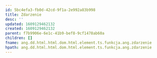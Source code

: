 ```yaml
---
id: 5bc4efa3-fb0d-42cd-9f1a-2e992a83b998
title: Zdarzenie
desc: ''
updated: 1609129462132
created: 1609129462132
parent: f7b9906e-6e1c-41b9-bef8-9cf1478ab60a
children: []
fname: ang.dd.html.html.dom.html.element.ts.funkcja.ang.zdarzenie
hpath: ang.dd.html.html.dom.html.element.ts.funkcja.ang.zdarzenie
---
```




